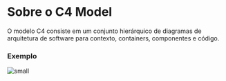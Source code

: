 # Sobre o C4 Model
O modelo C4 consiste em um conjunto hierárquico de diagramas de arquitetura de software para contexto, containers, componentes e código.

### Exemplo

![small](http://localhost:8080/c4-model-doc/code/CMS1.png)
